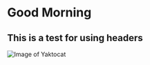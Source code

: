 # Good Morning 
## This is a test for using headers
![Image of Yaktocat](https://octodex.github.com/images/yaktocat.png)
